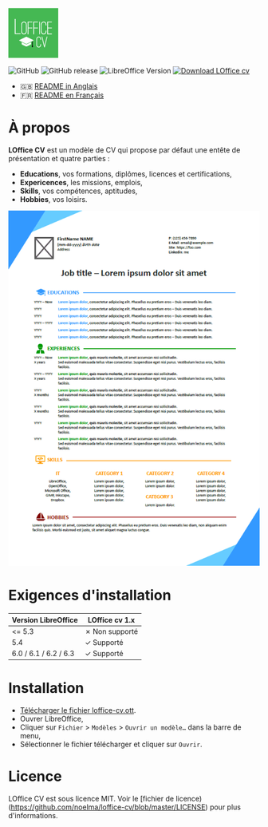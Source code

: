 ![Capture d'écran du modèle office cv](/Assets/logo.png)

![GitHub](https://img.shields.io/github/license/noelma/loffice-cv.svg)
![GitHub release](https://img.shields.io/github/release/noelma/loffice-cv.svg)
![LibreOffice Version](https://img.shields.io/badge/libreoffice-%3E%3D5.4-brightreen)
[![Download LOffice cv](https://img.shields.io/badge/download-releases%20latest-blue.svg)](https://github.com/noelma/loffice-color/releases/latest/download/loffice-color.oxt "Download LOffice cv")

* :gb: [README in Anglais](README.md)
* :fr: [README en Français](README_fr.md)

# À propos

**LOffice CV** est un modèle de CV qui propose par défaut une entête de présentation et quatre parties :

* __Educations__, vos formations, diplômes, licences et certifications,
* __Expericences__, les missions, emplois,
* __Skills__, vos compétences, aptitudes,
* __Hobbies__, vos loisirs.

![Capture d'écran du modèle loffice cv](/Assets/screen.png)

# Exigences d'installation

| Version LibreOffice   | LOffice cv 1.x  |
|-----------------------|-----------------|
| <= 5.3                | ✗ Non supporté |
| 5.4                   | ✓ Supporté     |
| 6.0 / 6.1 / 6.2 / 6.3 | ✓ Supporté     |

# Installation

* [Télécharger le fichier loffice-cv.ott](https://github.com/noelma/loffice-color/releases/latest/download/loffice-color.oxt).
* Ouvrer LibreOffice,
* Cliquer sur `Fichier` > `Modèles` > `Ouvrir un modèle…` dans la barre de menu,
* Sélectionner le fichier télécharger et cliquer sur `Ouvrir`.

# Licence

LOffice CV est sous licence MIT. Voir le [fichier de licence)(https://github.com/noelma/loffice-cv/blob/master/LICENSE) pour plus d'informations.

